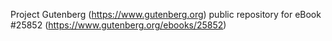Project Gutenberg (https://www.gutenberg.org) public repository for eBook #25852 (https://www.gutenberg.org/ebooks/25852)
